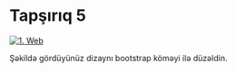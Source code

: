# Tapşırıq 5

[![1. Web](https://i.ibb.co/nk2K65T/2020-12-21-19-02-39.jpg "1. Web")](https://i.ibb.co/nk2K65T/2020-12-21-19-02-39.jpg "1. Web")

Şəkildə gördüyünüz dizaynı bootstrap köməyi ilə düzəldin.
